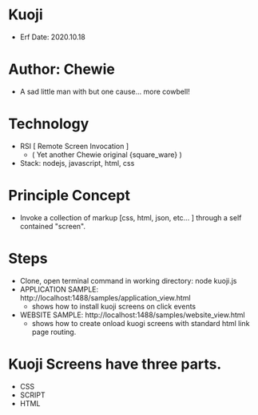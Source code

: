 
# Kuoji
- Erf Date: 2020.10.18

# Author: Chewie
- A sad little man with but one cause... more cowbell!

# Technology 
- RSI [ Remote Screen Invocation ]
  * ( Yet another Chewie original {square_ware} )
- Stack: nodejs, javascript, html, css

# Principle Concept
- Invoke a collection of markup [css, html, json, etc... ] through a self contained "screen".

# Steps
- Clone, open terminal command in working directory: node kuoji.js
- APPLICATION SAMPLE: http://localhost:1488/samples/application_view.html
    * shows how to install kuoji screens on click events
- WEBSITE SAMPLE: http://localhost:1488/samples/website_view.html
    * shows how to create onload kuogi screens with standard html link page routing.

# Kuoji Screens have three parts.
- CSS
- SCRIPT
- HTML